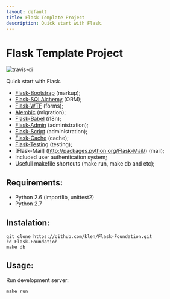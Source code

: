 ```yaml
---
layout: default
title: Flask Template Project
description: Quick start with Flask.
---
```


Flask Template Project
======================

![travis-ci](https://secure.travis-ci.org/klen/Flask-Foundation.png?branch=develop)

Quick start with Flask.

* [Flask-Bootstrap](http://github.com/mbr/flask-bootstrap) (markup);
* [Flask-SQLAlchemy](http://github.com/mitsuhiko/flask-sqlalchemy) (ORM);
* [Flask-WTF](http://github.com/rduplan/flask-wtf) (forms);
* [Alembic](http://pypi.python.org/pypi/alembic/0.3.5) (migration);
* [Flask-Babel](http://github.com/mitsuhiko/flask-babel) (i18n);
* [Flask-Admin](https://github.com/mrjoes/flask-admin/) (administration);
* [Flask-Script](http://github.com/rduplain/flask-script) (administration);
* [Flask-Cache](http://packages.python.org/Flask-Cache/) (cache);
* [Flask-Testing](http://packages.python.org/Flask-Testing/) (testing);
* [Flask-Mail] (http://packages.python.org/Flask-Mail/) (mail);
* Included user authentication system;
* Usefull makefile shortcuts (make run, make db and etc);


Requirements:
------------

* Python 2.6 (importlib, unittest2)
* Python 2.7


Instalation:
------------

    git clone https://github.com/klen/Flask-Foundation.git
    cd Flask-Foundation
    make db


Usage:
------

Run development server:

    make run
